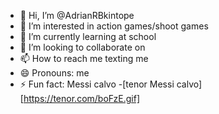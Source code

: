 - 👋 Hi, I’m @AdrianRBkintope
- 👀 I’m interested in action games/shoot games
- 🌱 I’m currently learning at school
- 💞️ I’m looking to collaborate on 
- 📫 How to reach me texting me
- 😄 Pronouns: me
- ⚡ Fun fact: Messi calvo
-[tenor Messi calvo] [https://tenor.com/boFzE.gif]

<!---
AdrianRBkintope/AdrianRBkintope is a ✨ special ✨ repository because its `README.md` (this file) appears on your GitHub profile.
You can click the Preview link to take a look at your changes.
--->
